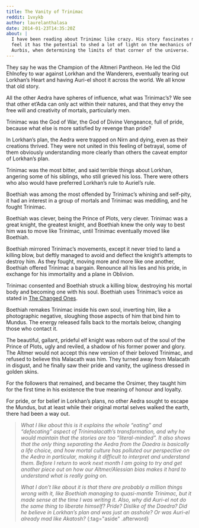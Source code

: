 ```yaml
---
title: The Vanity of Trinimac
reddit: 1vxykb
author: laurelanthalasa
date: 2014-01-23T14:35:20Z
about: |
  I have been reading about Trinimac like crazy. His story fascinates me, and I
  feel it has the potential to shed a lot of light on the mechanics of the
  Aurbis, when determining the limits of that corner of the universe.
---
```


They say he was the Champion of the Altmeri Pantheon. He led the Old Ehlnofey to
war against Lorkhan and the Wanderers, eventually tearing out Lorkhan’s Heart
and having Auri-el shoot it across the world. We all know that old story.

All the other Aedra have spheres of influence, what was Trinimac’s? We see that
other et’Ada can only act within their natures, and that they envy the free will
and creativity of mortals, particularly men.

Trinimac was the God of War, the God of Divine Vengeance, full of pride, because
what else is more satisfied by revenge than pride?

In Lorkhan’s plan, the Aedra were trapped on Nirn and dying, even as their
creations thrived. They were not united in this feeling of betrayal, some of
them obviously understanding more clearly than others the caveat emptor of
Lorkhan’s plan.

Trinimac was the most bitter, and said terrible things about Lorkhan, angering
some of his siblings, who still grieved his loss. There were others who also
would have preferred Lorkhan’s rule to Auriel’s rule.

Boethiah was among the most offended by Trinimac’s whining and self-pity, it had
an interest in a group of mortals and Trinimac was meddling, and he fought
Trinimac.

Boethiah was clever, being the Prince of Plots, very clever. Trinimac was a
great knight, the greatest knight, and Boethiah knew the only way to best him
was to move like Trinimac, until Trinimac eventually moved like Boethiah.

Boethiah mirrored Trinimac’s movements, except it never tried to land a killing
blow, but deftly managed to avoid and deflect the knight’s attempts to destroy
him. As they fought, moving more and more like one another, Boethiah offered
Trinimac a bargain. Renounce all his lies and his pride, in exchange for his
immortality and a plane in Oblivion.

Trinimac consented and Boethiah struck a killing blow, destroying his mortal
body and becoming one with his soul. Boethiah uses Trinimac’s voice as stated in
[The Changed Ones][0].

Boethiah remakes Trinimac inside his own soul, inverting him, like a
photographic negative, sloughing those aspects of him that bind him to Mundus.
The energy released falls back to the mortals below, changing those who contact
it.

The beautiful, gallant, prideful elf knight was reborn out of the soul of the
Prince of Plots, ugly and reviled, a shadow of his former power and glory. The
Altmer would not accept this new version of their beloved Trinimac, and refused
to believe this Malacath was him. They turned away from Malacath in disgust, and
he finally saw their pride and vanity, the ugliness dressed in golden skins.

For the followers that remained, and became the Orsimer, they taught him for the
first time in his existence the true meaning of honour and loyalty.

For pride, or for belief in Lorkhan’s plans, no other Aedra sought to escape the
Mundus, but at least while their original mortal selves walked the earth, there
had been a way out.

> *What I like about this is it explains the whole “eating” and “defecating”*
> *aspect of Trinimalacath’s transformation, and why he would maintain that the*
> *stories are too “literal-minded”. It also shows that the only thing*
> *separating the Aedra from the Daedra is basically a life choice, and how*
> *mortal culture has polluted our perspective on the Aedra in particular,*
> *making it difficult to interpret and understand them. Before I return to*
> *work next month I am going to try and get another piece out on how our*
> *Altmer/Alessian bias makes it hard to understand what is really going on.*
>
> *What I don’t like about it is that there are probably a million things wrong*
> *with it, like Boethiah managing to quasi-mantle Trinimac, but it made sense*
> *at the time I was writing it. Also, why did Auri-el not do the same thing to*
> *liberate himself? Pride? Dislike of the Daedra? Did he believe in Lorkhan’s*
> *plan and was just an asshole? Or was Auri-el already mad like Akatosh?*
{:tag="aside" .afterword}

[0]: https://uesp.net/wiki/Lore:The_Changed_Ones
